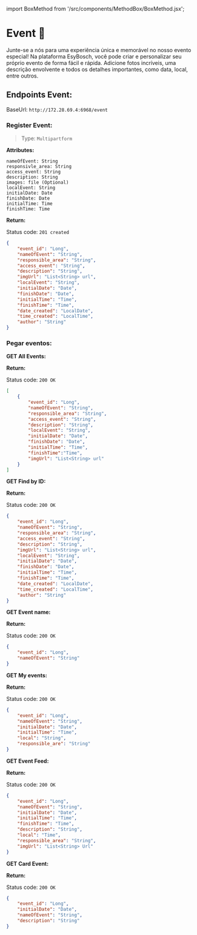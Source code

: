 import BoxMethod from '/src/components/MethodBox/BoxMethod.jsx';

# Event 🎉

Junte-se a nós para uma experiência única e memorável no nosso evento especial! Na plataforma EsyBosch, você pode criar e personalizar seu próprio evento de forma fácil e rápida. Adicione fotos incríveis, uma descrição envolvente e todos os detalhes importantes, como data, local, entre outros.

## Endpoints Event:

BaseUrl: `http://172.28.69.4:6968/event`

### Register Event:

<BoxMethod
    method='POST'
    endpoint='/event'
/>

> Type: `Multipartform`

**Attributes:**

```
nameOfEvent: String
responsivle_area: String
access_event: String
description: String
images: file (Optional)
localEvent: String
initialDate: Date
finishDate: Date
initialTime: Time
finishTime: Time
```

**Return:** 

Status code: `201 created`

~~~json
{
	"event_id": "Long",
	"nameOfEvent": "String",
	"responsible_area": "String",
	"access_event": "String",
	"description": "String",
	"imgUrl": "List<String> url",
	"localEvent": "String",
	"initialDate": "Date",
	"finishDate": "Date",
	"initialTime": "Time",
	"finishTime": "Time",
	"date_created": "LocalDate",
	"time_created": "LocalTime",
	"author": "String"
}
~~~

### Pegar eventos:

**GET All Events:**

<BoxMethod
    method='GET'
    endpoint='/event/events'
/>

**Return:** 

Status code: `200 OK`

~~~json
[
    {
		"event_id": "Long",
		"nameOfEvent": "String",
		"responsible_area": "String",
		"access_event": "String",
		"description": "String",
		"localEvent": "String",
		"initialDate": "Date",
		"finishDate": "Date",
		"initialTime": "Time",
		"finishTime":"Time",
		"imgUrl": "List<String> url"
	}
]
~~~



**GET Find by ID:**

<BoxMethod
    method='GET'
    endpoint='/event/{event_id}'
/>

**Return:** 

Status code: `200 OK`

~~~json
{
	"event_id": "Long",
	"nameOfEvent": "String",
	"responsible_area": "String",
	"access_event": "String",
	"description": "String",
	"imgUrl": "List<String> url",
	"localEvent": "String",
	"initialDate": "Date",
	"finishDate": "Date",
	"initialTime": "Time",
	"finishTime": "Time",
	"date_created": "LocalDate",
	"time_created": "LocalTime",
	"author": "String"
}
~~~


**GET Event name:**

<BoxMethod
    method='GET'
    endpoint='/event/name'
/>

**Return:** 

Status code: `200 OK`

~~~json
{
	"event_id": "Long",
	"nameOfEvent": "String"
}
~~~


**GET My events:**

<BoxMethod
    method='GET'
    endpoint='/event/myEvent'
/>

**Return:** 

Status code: `200 OK`

~~~json
{
	"event_id": "Long",
	"nameOfEvent": "String",
	"initialDate": "Date",
	"initialTime": "Time",
	"local": "String",
	"responsible_are": "String"
}
~~~


**GET Event Feed:**

<BoxMethod
    method='GET'
    endpoint='/event/feed'
/>

**Return:** 

Status code: `200 OK`

~~~json
{
	"event_id": "Long",
	"nameOfEvent": "String",
	"initialDate": "Date",
	"initialTime": "Time",
	"finishTime": "Time",
	"description": "String",
	"local": "Time",
	"responsible_area": "String",
	"imgUrl": "List<String> Url"
}
~~~

**GET Card Event:**

<BoxMethod
    method='GET'
    endpoint='/event/card'
/>

**Return:** 

Status code: `200 OK`

~~~json
{
	"event_id": "Long",
	"initialDate": "Date",
	"nameOfEvent": "String",
	"description": "String"
}
~~~


